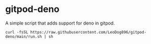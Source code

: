 # gitpod-deno
A simple script that adds support for deno in gitpod.

`curl -fsSL https://raw.githubusercontent.com/LeoDog896/gitpod-deno/main/run.sh | sh`